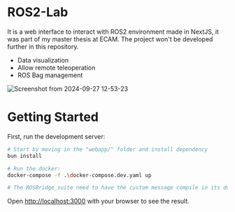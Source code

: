 # ROS2-Lab
It is a web interface to interact with ROS2 environment made in NextJS, it was part of my master thesis at ECAM.
The project won't be developed further in this repository.

- Data visualization
- Allow remote teleoperation
- ROS Bag management
  
![Screenshot from 2024-09-27 12-53-23](https://github.com/user-attachments/assets/d54f7adc-2abd-41f9-89d3-c0aad2ada99b)

# Getting Started

First, run the development server:

```bash
# Start by moving in the "webapp/" folder and install dependency
bun install

# Run the docker:
docker-compose -f .\docker-compose.dev.yaml up

# The ROSBridge_suite need to have the custom message compile in its docker, you may need to edit its docker file (websocket)

```

Open [http://localhost:3000](http://localhost:3000) with your browser to see the result.
